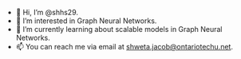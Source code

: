 - 👋 Hi, I’m @shhs29.
- 👀 I’m interested in Graph Neural Networks.
- 🌱 I’m currently learning about scalable models in Graph Neural Networks.
- 📫 You can reach me via email at shweta.jacob@ontariotechu.net.

<!---
shhs29/shhs29 is a ✨ special ✨ repository because its `README.md` (this file) appears on your GitHub profile.
You can click the Preview link to take a look at your changes.
--->
